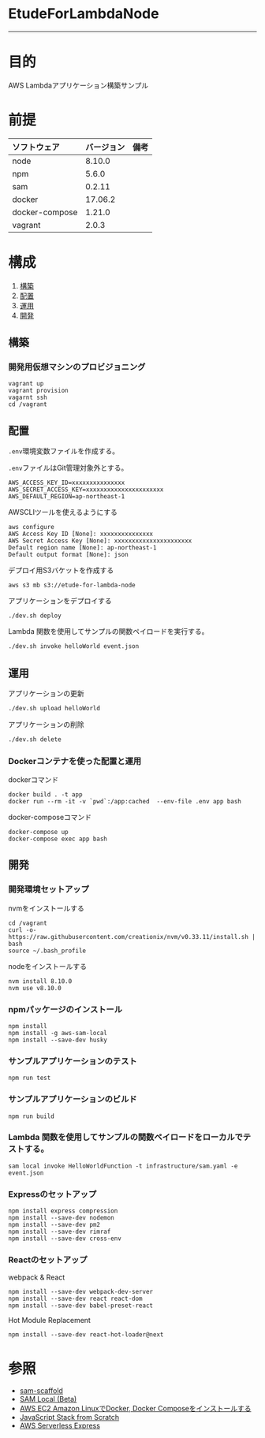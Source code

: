 
# EtudeForLambdaNode
  
---
# 目的
  
AWS Lambdaアプリケーション構築サンプル
  
# 前提
  
| ソフトウェア   | バージョン   | 備考        |
|:---------------|:-------------|:------------|
| node           |8.10.0    |             |
| npm            |5.6.0  |             |
| sam            |0.2.11  |             |
| docker         |17.06.2  |             |
| docker-compose |1.21.0  |             |
| vagrant        |2.0.3  |             |
  
  
# 構成
  
1. [構築](#構築 )
1. [配置](#配置 )
1. [運用](#運用 )
1. [開発](#開発 )
  
## 構築
### 開発用仮想マシンのプロビジョニング
```
vagrant up
vagrant provision
vagarnt ssh
cd /vagrant
```

## 配置
`.env`環境変数ファイルを作成する。

`.env`ファイルはGit管理対象外とする。
```
AWS_ACCESS_KEY_ID=xxxxxxxxxxxxxxx
AWS_SECRET_ACCESS_KEY=xxxxxxxxxxxxxxxxxxxxxx
AWS_DEFAULT_REGION=ap-northeast-1
```

AWSCLIツールを使えるようにする
```
aws configure 
AWS Access Key ID [None]: xxxxxxxxxxxxxxx
AWS Secret Access Key [None]: xxxxxxxxxxxxxxxxxxxxxx
Default region name [None]: ap-northeast-1
Default output format [None]: json
```

デプロイ用S3バケットを作成する
```
aws s3 mb s3://etude-for-lambda-node
```

アプリケーションをデプロイする
```
./dev.sh deploy
```

Lambda 関数を使用してサンプルの関数ペイロードを実行する。
```bash
./dev.sh invoke helloWorld event.json
```

## 運用
アプリケーションの更新
```bash
./dev.sh upload helloWorld
```

アプリケーションの削除
```bash
./dev.sh delete
```

### Dockerコンテナを使った配置と運用
dockerコマンド
```
docker build . -t app
docker run --rm -it -v `pwd`:/app:cached  --env-file .env app bash
```
docker-composeコマンド
```
docker-compose up
docker-compose exec app bash
```

## 開発
### 開発環境セットアップ
nvmをインストールする
```
cd /vagrant
curl -o- https://raw.githubusercontent.com/creationix/nvm/v0.33.11/install.sh | bash
source ~/.bash_profile 
```

nodeをインストールする
```
nvm install 8.10.0
nvm use v8.10.0
```

### npmパッケージのインストール
```
npm install
npm install -g aws-sam-local
npm install --save-dev husky
```

### サンプルアプリケーションのテスト
```
npm run test
```

### サンプルアプリケーションのビルド
```
npm run build
```

### Lambda 関数を使用してサンプルの関数ペイロードをローカルでテストする。
```
sam local invoke HelloWorldFunction -t infrastructure/sam.yaml -e event.json 
```

### Expressのセットアップ
```
npm install express compression
npm install --save-dev nodemon
npm install --save-dev pm2
npm install --save-dev rimraf
npm install --save-dev cross-env
```

### Reactのセットアップ
webpack & React
```
npm install --save-dev webpack-dev-server
npm install --save-dev react react-dom
npm install --save-dev babel-preset-react
```

Hot Module Replacement
```
npm install --save-dev react-hot-loader@next
```

# 参照
+ [sam-scaffold](https://github.com/Giftbit/sam-scaffold)
+ [SAM Local (Beta)](https://github.com/awslabs/aws-sam-local)
+ [AWS EC2 Amazon LinuxでDocker, Docker Composeをインストールする](https://qiita.com/shinespark/items/a8019b7ca99e4a30d286)
+ [JavaScript Stack from Scratch](https://github.com/verekia/js-stack-from-scratch/)
+ [AWS Serverless Express](https://github.com/awslabs/aws-serverless-express)
